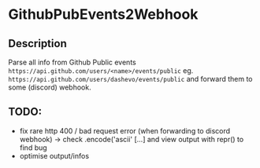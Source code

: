 # GithubPubEvents2Webhook

## Description
Parse all info from Github Public events `https://api.github.com/users/<name>/events/public` eg. `https://api.github.com/users/dashevo/events/public` and forward them to some (discord) webhook.

## TODO:
- fix rare http 400 / bad request error (when forwarding to discord webhook) -> check .encode('ascii' [...] and view output with repr() to find bug
- optimise output/infos